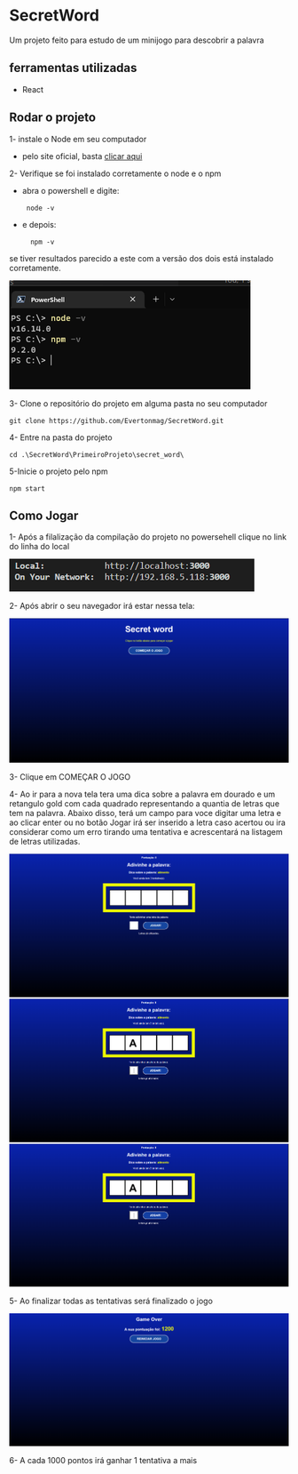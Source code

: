 # SecretWord

Um projeto feito para estudo de um minijogo para descobrir a palavra

## ferramentas utilizadas
* React

## Rodar o projeto

1- instale o Node em seu computador

* pelo site oficial, basta [clicar aqui](https://nodejs.org/en/)

2- Verifique se foi instalado corretamente o node e o npm

* abra o powershell e digite:
  
  ```shell
   node -v
   ```

* e depois:

  ```shell
    npm -v
  ```

se tiver resultados parecido a este com a versão dos dois está instalado corretamente.

![Verificando se o node e npm está instalado corretamente](images/verificando_node_e_npm.png)

3- Clone o repositório do projeto em alguma pasta no seu computador

```shell
git clone https://github.com/Evertonmag/SecretWord.git
```

4- Entre na pasta do projeto

```shell
cd .\SecretWord\PrimeiroProjeto\secret_word\
```

5-Inicie o projeto pelo npm

```shell
npm start
```

## Como Jogar

1- Após a filalização da compilação do projeto no powersehell clique no link do linha do local

![Abrir projeto localmente](images/AbrirProjeto.png)

2- Após abrir o seu navegador irá estar nessa tela:

![Tela inicial](images/StartGame.png)

3- Clique em COMEÇAR O JOGO

4- Ao ir para a nova tela tera uma dica sobre a palavra em dourado e um retangulo gold com cada quadrado representando a quantia de letras que tem na palavra. Abaixo disso, terá um campo para voce digitar uma letra e ao clicar enter ou no botão Jogar irá ser inserido a letra caso acertou ou ira considerar como um erro tirando uma tentativa e acrescentará na listagem de letras utilizadas.

![Tela de jogo sem alteração](images/Game1.png)
![Tela de jogo com uma letra certa](images/Game2.png)
![Tela de jogo com uma letra errada](images/Game3.png)

5- Ao finalizar todas as tentativas será finalizado o jogo

![Tela de fim de jogo](images/GameOver.png)

6- A cada 1000 pontos irá ganhar 1 tentativa a mais

<!-- 7- Ao chegar em 10000 pontos irá ganhar o jogo -->
